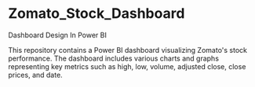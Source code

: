 # Zomato_Stock_Dashboard
Dashboard Design In Power BI

This repository contains a Power BI dashboard visualizing Zomato's stock performance. The dashboard includes various charts and graphs representing key metrics such as high, low, volume, adjusted close, close prices, and date.
